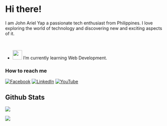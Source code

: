 <h1>Hi there!</h1>
<p>I am John Ariel Yap a passionate tech enthusiast from Philippines. I love exploring the world of technology and discovering new and exciting aspects of it.</p>
<br>

- <img src="https://media.giphy.com/media/WUlplcMpOCEmTGBtBW/giphy.gif" width="30"> I’m currently learning Web Development.

### How to reach me
[![Facebook](https://img.shields.io/badge/Facebook-%231877F2.svg?&style=flat-square&logo=facebook&logoColor=white)](https://facebook.com/arielyap.fb)
[![LinkedIn](https://img.shields.io/badge/LinkedIn-%230077B5.svg?&style=flat-square&logo=linkedin&logoColor=white)](https://www.linkedin.com/in/arielyap69/)
[![YouTube](https://img.shields.io/badge/YouTube-%23FF0000.svg?&style=flat-square&logo=youtube&logoColor=white)](https://www.youtube.com/c/ARIELDEV)
<br>
## Github Stats  
<div align="left"><img src="https://github-readme-stats.vercel.app/api?username=yapariel&show_icons=true&count_private=true&hide_border=true" align="center" /></div>  

![](https://komarev.com/ghpvc/?username=your-github-yapariel)
